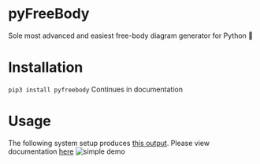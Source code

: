 # pyFreeBody
Sole most advanced and easiest free-body diagram generator for Python 🔲
# Installation
```pip3 install pyfreebody```
Continues in documentation
# Usage
The following system setup produces [this output](./examples/simple.out.png). Please view documentation [here](./docs.org)
![simple demo](./examples/simple.png)

